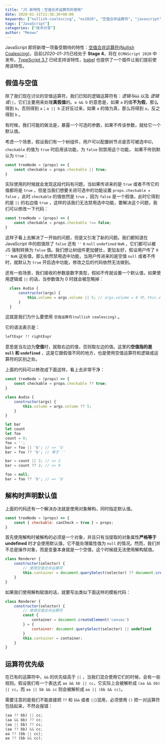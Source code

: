 ```yaml
---
title: "JS 新特性：空值合并运算符的使用"
date: 2020-01-31T21:36:36+08:00
keywords: ["nullish-coalescing", "es2020", "空值合并运算符", "javascript", "optional-chaining"]
tags: ["JavaScript"]
categories: ["技术分享"]
author: "Meowu"
---
```


JavaScript 即将新增一项备受期待的特性：[空值合并运算符(Nullish Coalescing)](https://github.com/tc39/proposal-nullish-coalescing)，目前(_2020-01-31_)已经处于 **Stage 4**，将在 `ECMAScript 2020` 中发布，[TypeScript 3.7](https://devblogs.microsoft.com/typescript/announcing-typescript-3-7/#nullish-coalescing) 已经支持该特性，[babel](https://babeljs.io/docs/en/babel-plugin-proposal-nullish-coalescing-operator) 也提供了一个插件让我们提前使用该特性。

## 假值与空值

除了我们现在讨论的空值运算符，我们已知的逻辑运算符有：_逻辑与`&&`_ 以及 _逻辑或`||`_，它们主要用来处理**真假值**的。`a && b` 的意思是，如果 `a` 的值**不为假**，那么得到 `b`，否则得到 `a`；`a || b` 正好反过来，如果 `a` 的值为真，那么将得到 `a`，反之得到 `b` 。

有时候，我们可能的做法是，暴露一个可选的参数，如果不传该参数，就给它一个默认值。

考虑一个场景，假设我们有一个树组件，用户可以配置树节点是否可被选中☑️，`checkable` 的值为 `true` 时启用该功能，为 `false` 则禁用这个功能， 如果不传则默认为 `true`：

```javascript
const treeNode = (props) => {
    const checkable = props.checkable || true;
}
```

实际使用的时候就会发现这段代码有问题，当如果传进来的是 `true` 或者不传它的值都将是 `true` ，但是当我们想要关闭可选中的功能设置 `props.checkable = false` ，此时 `checkable` 的值依然是 `true` ，因为 `false` 是一个假值，此时它得到的是 `||` 的右边值 `true` ，这样的话我们无法禁用选中功能，要解决这个问题，我们可以修改一下代码：

```javascript
const treeNode = (props) => {
    const checkable = props.checkable !== false;
}
```

这样子看上去解决了一开始的问题，但是又引发了新的问题。我们都知道在 JavaScript 中的假值除了 `false` 还有 `''` `0` `null` `undefined` `NaN` ，它们都可以被 JS 强制转换为 `false` 值。我们想让树组件更加健壮，更加友好，假设用户传了 `0` `''` `NaN` 这些值，那么依然禁用选中功能，当用户传进来的是空值 `null` 或者不传时，就默认为 `true` 开启选中功能，修改之后的代码依然无法做到。

还有一些场景，我们接收的参数是数字类型，假如不传就设置一个默认值，如果使用逻辑或 `||` 的话，当参数值为 0 时就会被忽略掉：

```javascript
  class Audio {
      constructor(args) {
          this.volume = args.volume || 5; // args.volume = 0 时，this.volume = 5;
      }
  }
```

这就是我们为什么要使用 `空值运算符(nullish coalescing)` 。

它的语法表示是：

```javascript
leftExpr ?? rightExpr
```

意思是当左边为**空值**时，就取右边的值，否则取左边的值。这里的**空值指的是 `null` 和 `undefined`** ，这是它跟假值不同的地方，也是使用空值运算符和逻辑或运算符的区别之处。

上面的代码可以修改成下面这样，看上去非常干净：

```javascript
const treeNode = (props) => {
    const checkable = props.checkable ?? true;
}

class Audio {
    constructor(args) {
        this.volume = args.volume ?? 5; 
    }
}

let bar
let count
let foo
count = 0;
foo = '';
bar = foo || 'b'; // => 'b'
bar = foo ?? 'b'; // 等于 ''

bar = count || 2; // => 2
bar = count ?? 2; // => 0

foo = null;
bar = foo ?? 'b'; // => 'b'
```

## 解构时声明默认值

上面的代码还有一个解决办法就是使用对象解构，同时指定默认值。

```javascript
const treeNode = (props) => {
    const { checkable: canCheck = true } = props;
}
```

首先使用解构时被解构的必须是一个对象，并且只有当提取的对象属性**严格等于 undefined** 时才会使用默认值，它不能处理属性值为 `null` 的情况。然而，我们并不总是操作对象，而是变量本身就是一个空值，这个时候就无法使用解构赋值。

```javascript
class Renderer {
    constructor(selector) {
        // 使用空值合并运算符
        this.container = document.querySelect(selector) ?? document.createElement('canvas');
    }
}
```

如果我们使用解构赋值的话，就要写出类似下面这样的模板代码：

```javascript
class Renderer {
    constructor(selector) {
        // 使用空值合并运算符
        const { 
            container = document.createElement('canvas') 
        } = {
            container: document.querySelect(selector) || undefined 
        }
        this.container = container;
    }
}
```

## 运算符优先级

在已有的运算符中，`&&` 的优先级高于 `||` ，当我们混合使用它们的时候，会有一些规则。假设我们有一个表达式 `aa && bb || cc`，它实际上会被解析成 `(aa && bb) || cc`，而 `aa || bb && cc` 则会被解析成 `aa || (bb && cc)`。

需要注意的是我们不能直接把 `??` 和 (`&&` 或者 `||`)混用，必须使用 `()` 把一对运算符包括起来，不然会报错：
```javascript
(aa ?? bb) || cc;
(aa && bb) ?? cc;
(aa || bb) ?? cc;
(aa ?? bb) && cc;
aa ?? (bb || cc);
aa ?? (bb && cc);
```

